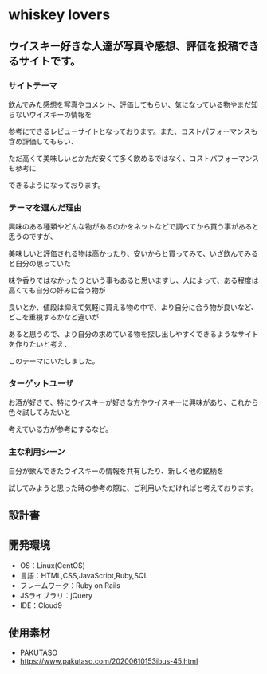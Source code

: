 # whiskey lovers

## ウイスキー好きな人達が写真や感想、評価を投稿できるサイトです。

### サイトテーマ
飲んでみた感想を写真やコメント、評価してもらい、気になっている物やまだ知らないウイスキーの情報を

参考にできるレビューサイトとなっております。また、コストパフォーマンスも含め評価してもらい、

ただ高くて美味しいとかただ安くて多く飲めるではなく、コストパフォーマンスも参考に

できるようになっております。

### テーマを選んだ理由
興味のある種類やどんな物があるのかをネットなどで調べてから買う事があると思うのですが、

美味しいと評価される物は高かったり、安いからと買ってみて、いざ飲んでみると自分の思っていた

味や香りではなかったりという事もあると思いますし、人によって、ある程度は高くても自分の好みに合う物が

良いとか、値段は抑えて気軽に買える物の中で、より自分に合う物が良いなど、どこを重視するかなど違いが

あると思うので、より自分の求めている物を探し出しやすくできるようなサイトを作りたいと考え、

このテーマにいたしました。

### ターゲットユーザ
お酒が好きで、特にウイスキーが好きな方やウイスキーに興味があり、これから色々試してみたいと

考えている方が参考にするなど。

### 主な利用シーン
自分が飲んできたウイスキーの情報を共有したり、新しく他の銘柄を

試してみようと思った時の参考の際に、ご利用いただければと考えております。

## 設計書


## 開発環境
- OS：Linux(CentOS)
- 言語：HTML,CSS,JavaScript,Ruby,SQL
- フレームワーク：Ruby on Rails
- JSライブラリ：jQuery
- IDE：Cloud9

## 使用素材
- PAKUTASO
- https://www.pakutaso.com/20200610153ibus-45.html
